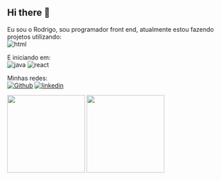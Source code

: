 ## Hi there 👋
Eu sou o Rodrigo, sou programador front end, atualmente estou fazendo projetos utilizando: 
<br>
 <img src="https://img.shields.io/badge/HTML5-E34F26?style=for-the-badge&logo=html5&logoColor=white" alt="html">  <img src="https://img.shields.io/badge/CSS3-1572B6?style=for-the-badge&logo=css3&logoColor=white" alt="">

 E iniciando em: <br><img src="https://img.shields.io/badge/JavaScript-323330?style=for-the-badge&logo=javascript&logoColor=F7DF1E" alt="java">  <img src="https://img.shields.io/badge/React-20232A?style=for-the-badge&logo=react&logoColor=61DAFB" alt="react"> 

Minhas redes:
<br>
<a href="https://github.com/Digo-Nery"> <img src="https://img.shields.io/badge/GitHub-100000?style=for-the-badge&logo=github&logoColor=white" alt="Github"></a>
<a href="https://www.linkedin.com/in/rodrigo-neri-bastos-064859285/"> <img src="https://img.shields.io/badge/LinkedIn-0077B5?style=for-the-badge&logo=linkedin&logoColor=white" alt="linkedin"></a>
<a href="https://www.instagram.com/digoh_nery1/"> <img src="https://img.shields.io/badge/Instagram-E4405F?style=for-the-badge&logo=instagram&logoColor=white" alt=""></a>

<img height="180m" src="https://github-readme-stats.vercel.app/api?username=Digo-Nery&show_icons=true&theme=tokyonight"/> <img height="180m" src="https://github-readme-stats.vercel.app/api/top-langs/?username=Digo-Nery&hide_progress=trueicons=true&theme=tokyonight"/> 

